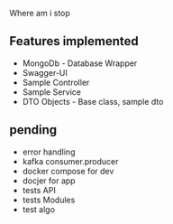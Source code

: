 Where am i stop

## Features implemented

- MongoDb - Database Wrapper
- Swagger-UI
- Sample Controller
- Sample Service
- DTO Objects - Base class, sample dto

## pending

- error handling
- kafka consumer.producer
- docker compose for dev
- docjer for app
- tests API
- tests Modules
- test algo
